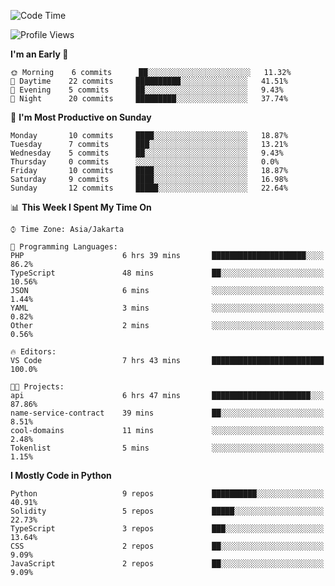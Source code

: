 <!--START_SECTION:waka-->
![Code Time](http://img.shields.io/badge/Code%20Time-1%2C201%20hrs%2027%20mins-blue)

![Profile Views](http://img.shields.io/badge/Profile%20Views-0-blue)

**I'm an Early 🐤** 

```text
🌞 Morning    6 commits      ██░░░░░░░░░░░░░░░░░░░░░░░   11.32% 
🌆 Daytime    22 commits     ██████████░░░░░░░░░░░░░░░   41.51% 
🌃 Evening    5 commits      ██░░░░░░░░░░░░░░░░░░░░░░░   9.43% 
🌙 Night      20 commits     █████████░░░░░░░░░░░░░░░░   37.74%

```
📅 **I'm Most Productive on Sunday** 

```text
Monday       10 commits     ████░░░░░░░░░░░░░░░░░░░░░   18.87% 
Tuesday      7 commits      ███░░░░░░░░░░░░░░░░░░░░░░   13.21% 
Wednesday    5 commits      ██░░░░░░░░░░░░░░░░░░░░░░░   9.43% 
Thursday     0 commits      ░░░░░░░░░░░░░░░░░░░░░░░░░   0.0% 
Friday       10 commits     ████░░░░░░░░░░░░░░░░░░░░░   18.87% 
Saturday     9 commits      ████░░░░░░░░░░░░░░░░░░░░░   16.98% 
Sunday       12 commits     █████░░░░░░░░░░░░░░░░░░░░   22.64%

```


📊 **This Week I Spent My Time On** 

```text
⌚︎ Time Zone: Asia/Jakarta

💬 Programming Languages: 
PHP                      6 hrs 39 mins       █████████████████████░░░░   86.2% 
TypeScript               48 mins             ██░░░░░░░░░░░░░░░░░░░░░░░   10.56% 
JSON                     6 mins              ░░░░░░░░░░░░░░░░░░░░░░░░░   1.44% 
YAML                     3 mins              ░░░░░░░░░░░░░░░░░░░░░░░░░   0.82% 
Other                    2 mins              ░░░░░░░░░░░░░░░░░░░░░░░░░   0.56%

🔥 Editors: 
VS Code                  7 hrs 43 mins       █████████████████████████   100.0%

🐱‍💻 Projects: 
api                      6 hrs 47 mins       ██████████████████████░░░   87.86% 
name-service-contract    39 mins             ██░░░░░░░░░░░░░░░░░░░░░░░   8.51% 
cool-domains             11 mins             ░░░░░░░░░░░░░░░░░░░░░░░░░   2.48% 
Tokenlist                5 mins              ░░░░░░░░░░░░░░░░░░░░░░░░░   1.15%

```

**I Mostly Code in Python** 

```text
Python                   9 repos             ██████████░░░░░░░░░░░░░░░   40.91% 
Solidity                 5 repos             █████░░░░░░░░░░░░░░░░░░░░   22.73% 
TypeScript               3 repos             ███░░░░░░░░░░░░░░░░░░░░░░   13.64% 
CSS                      2 repos             ██░░░░░░░░░░░░░░░░░░░░░░░   9.09% 
JavaScript               2 repos             ██░░░░░░░░░░░░░░░░░░░░░░░   9.09%

```



<!--END_SECTION:waka-->
